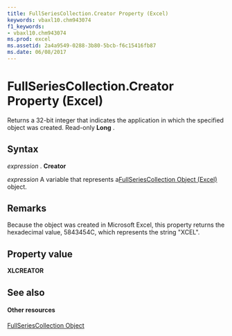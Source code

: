 ```yaml
---
title: FullSeriesCollection.Creator Property (Excel)
keywords: vbaxl10.chm943074
f1_keywords:
- vbaxl10.chm943074
ms.prod: excel
ms.assetid: 2a4a9549-0288-3b80-5bcb-f6c15416fb87
ms.date: 06/08/2017
---
```



# FullSeriesCollection.Creator Property (Excel)

Returns a 32-bit integer that indicates the application in which the specified object was created. Read-only  **Long** .


## Syntax

 _expression_ . **Creator**

 _expression_ A variable that represents a[FullSeriesCollection Object (Excel)](Excel.fullseriescollection.md) object.


## Remarks

Because the object was created in Microsoft Excel, this property returns the hexadecimal value, 5843454C, which represents the string "XCEL".


## Property value

 **XLCREATOR**


## See also


#### Other resources



[FullSeriesCollection Object](Excel.fullseriescollection.md)


